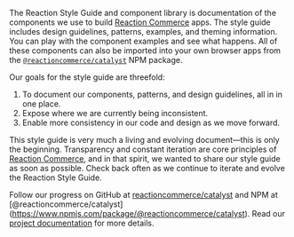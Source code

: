 The Reaction Style Guide and component library is documentation of the components we use to build [Reaction Commerce](http://reactioncommerce.com/) apps. The style guide includes design guidelines, patterns, examples, and theming information. You can play with the component examples and see what happens. All of these components can also be imported into your own browser apps from the [`@reactioncommerce/catalyst`](https://www.npmjs.com/package/@reactioncommerce/catalyst) NPM package.

Our goals for the style guide are threefold:

1. To document our components, patterns, and design guidelines, all in in one place.
1. Expose where we are currently being inconsistent.
1. Enable more consistency in our code and design as we move forward.

This style guide is very much a living and evolving document—this is only the beginning. Transparency and constant iteration are core principles of [Reaction Commerce](http://reactioncommerce.com/), and in that spirit, we wanted to share our style guide as soon as possible. Check back often as we continue to iterate and evolve the Reaction Style Guide.

Follow our progress on GitHub at [reactioncommerce/catalyst](https://github.com/reactioncommerce/catalyst/) and NPM at [@reactioncommerce/catalyst] (https://www.npmjs.com/package/@reactioncommerce/catalyst). Read our [project documentation](https://github.com/reactioncommerce/catalyst/blob/master/docs/README.md) for more details.